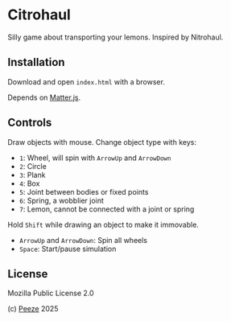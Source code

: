 # Citrohaul

Silly game about transporting your lemons. Inspired by Nitrohaul.

## Installation

Download and open `index.html` with a browser.

Depends on [Matter.js](https://github.com/liabru/matter-js).

## Controls

Draw objects with mouse. Change object type with keys:
- `1`: Wheel, will spin with `ArrowUp` and `ArrowDown`
- `2`: Circle
- `3`: Plank
- `4`: Box
- `5`: Joint between bodies or fixed points
- `6`: Spring, a wobblier joint
- `7`: Lemon, cannot be connected with a joint or spring

Hold `Shift` while drawing an object to make it immovable.

- `ArrowUp` and `ArrowDown`: Spin all wheels
- `Space`: Start/pause simulation

## License

Mozilla Public License 2.0

(c) [Peeze](https://www.github.com/Peeze) 2025
